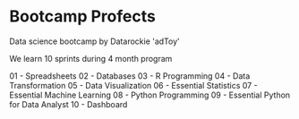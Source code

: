 # Bootcamp Profects
Data science bootcamp by Datarockie 'adToy'

We learn 10 sprints during 4 month program

01 - Spreadsheets
02 - Databases
03 - R Programming
04 - Data Transformation
05 - Data Visualization
06 - Essential Statistics
07 - Essential Machine Learning
08 - Python Programming
09 - Essential Python for Data Analyst
10 - Dashboard
